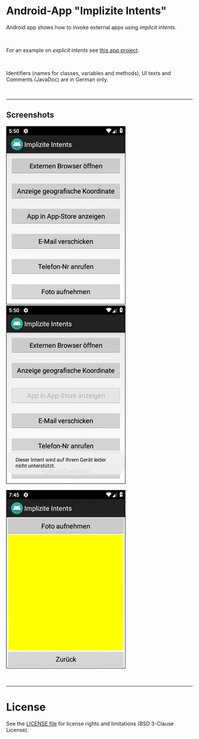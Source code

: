 # Android-App "Implizite Intents"

Android app shows how to invoke external apps using <i>implicit intents</i>.

<br>

For an example on <i>explicit intents</i> see [this app project](https://github.com/MDecker-MobileComputing/Android_ZweiActivities).

<br>

Identifiers (names for classes, variables and methods), UI texts and Comments (JavaDoc) are in German only.

<br>

----
## Screenshots

![Screenshot 1: MainActivity](screenshot_1.png)  ![Screenshot 2: MainActivity](screenshot_2.png)

![Screenshot 3: Secondary activity for taking pictures](screenshot_3.png)

<br>

----
# License

See the [LICENSE file](LICENSE.md) for license rights and limitations (BSD 3-Clause License).

